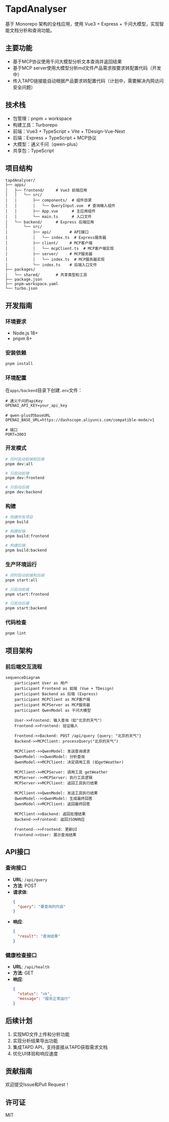 # TapdAnalyser

基于 Monorepo 架构的全栈应用，使用 Vue3 + Express + 千问大模型，实现智能文档分析和查询功能。

## 主要功能
 
- 基于MCP协议使用千问大模型分析文本查询并返回结果
- 基于MCP server使用大模型分析md文件产品需求按要求转配置代码（开发中）
- 传入TAPD链接能自动根据产品要求转配置代码（计划中，需要解决内网访问安全问题）

## 技术栈

- 包管理：pnpm + workspace
- 构建工具：Turborepo
- 前端：Vue3 + TypeScript + Vite + TDesign-Vue-Next
- 后端：Express + TypeScript + MCP协议
- 大模型：通义千问（qwen-plus）
- 共享包：TypeScript

## 项目结构

```
tapdAnalyser/
├── apps/
│   ├── frontend/     # Vue3 前端应用
│   │   └── src/
│   │       ├── components/  # 组件目录
│   │       │   └── QueryInput.vue  # 查询输入组件
│   │       ├── App.vue      # 主应用组件
│   │       └── main.ts      # 入口文件
│   └── backend/      # Express 后端应用
│       └── src/
│           ├── api/        # API接口
│           │   └── index.ts  # Express服务器
│           ├── client/     # MCP客户端
│           │   └── mcpClient.ts  # MCP客户端实现
│           ├── server/     # MCP服务器
│           │   └── index.ts  # MCP服务器实现
│           └── index.ts    # 后端入口文件
├── packages/
│   └── shared/       # 共享类型和工具
├── package.json
├── pnpm-workspace.yaml
└── turbo.json
```

## 开发指南

### 环境要求

- Node.js 18+
- pnpm 8+

### 安装依赖

```bash
pnpm install
```

### 环境配置

在`apps/backend`目录下创建`.env`文件：

```env
# 通义千问的apiKey
OPENAI_API_KEY=your_api_key

# qwen-plus的baseURL
OPENAI_BASE_URL=https://dashscope.aliyuncs.com/compatible-mode/v1

# 端口
PORT=3003
```

### 开发模式

```bash
# 同时启动前端和后端
pnpm dev:all

# 只启动前端
pnpm dev:frontend

# 只启动后端
pnpm dev:backend
```

### 构建

```bash
# 构建所有项目
pnpm build

# 构建前端
pnpm build:frontend

# 构建后端
pnpm build:backend
```

### 生产环境运行

```bash
# 同时启动前端和后端
pnpm start:all

# 只启动前端
pnpm start:frontend

# 只启动后端
pnpm start:backend
```

### 代码检查

```bash
pnpm lint
```

## 项目架构

### 前后端交互流程

```mermaid
sequenceDiagram
    participant User as 用户
    participant Frontend as 前端 (Vue + TDesign)
    participant Backend as 后端 (Express)
    participant MCPClient as MCP客户端
    participant MCPServer as MCP服务器
    participant QwenModel as 千问大模型
    
    User->>Frontend: 输入查询（如"北京的天气"）
    Frontend->>Frontend: 验证输入
    
    Frontend->>Backend: POST /api/query {query: "北京的天气"}
    Backend->>MCPClient: processQuery("北京的天气")
    
    MCPClient->>QwenModel: 发送查询请求
    QwenModel-->>QwenModel: 分析查询
    QwenModel->>MCPClient: 决定调用工具 (如getWeather)
    
    MCPClient->>MCPServer: 调用工具 getWeather
    MCPServer-->>MCPServer: 执行工具逻辑
    MCPServer->>MCPClient: 返回工具执行结果
    
    MCPClient->>QwenModel: 发送工具执行结果
    QwenModel-->>QwenModel: 生成最终回答
    QwenModel->>MCPClient: 返回最终回答
    
    MCPClient->>Backend: 返回处理结果
    Backend->>Frontend: 返回JSON响应
    
    Frontend-->>Frontend: 更新UI
    Frontend->>User: 展示查询结果
```

## API接口

### 查询接口

- **URL**: `/api/query`
- **方法**: POST
- **请求体**:
  ```json
  {
    "query": "要查询的内容"
  }
  ```
- **响应**:
  ```json
  {
    "result": "查询结果"
  }
  ```

### 健康检查接口

- **URL**: `/api/health`
- **方法**: GET
- **响应**:
  ```json
  {
    "status": "ok",
    "message": "服务正常运行"
  }
  ```

## 后续计划

1. 实现MD文件上传和分析功能
2. 实现分析结果导出功能
3. 集成TAPD API，支持直接从TAPD获取需求文档
4. 优化UI体验和响应速度

## 贡献指南

欢迎提交Issue和Pull Request！

## 许可证

MIT 